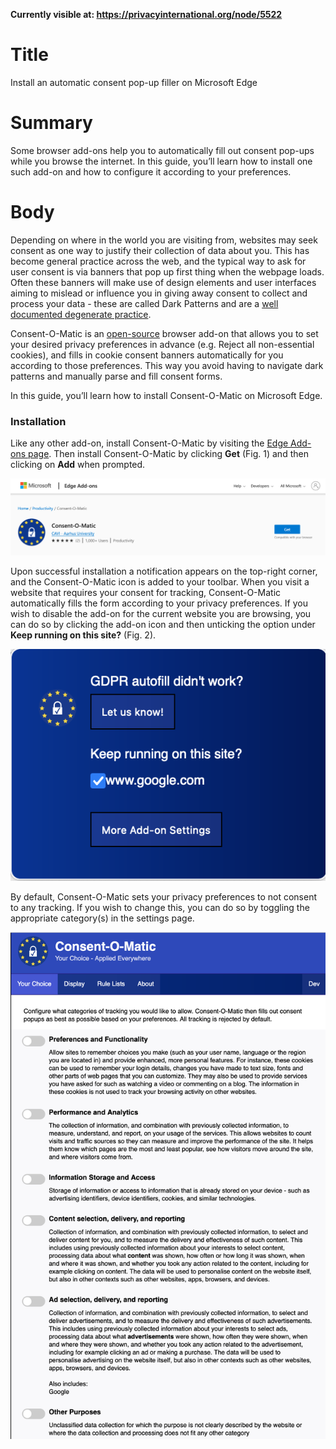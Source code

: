 **Currently visible at: https://privacyinternational.org/node/5522**

# Title  #
Install an automatic consent pop-up filler on Microsoft Edge

# Summary #
Some browser add-ons help you to automatically fill out consent pop-ups while you browse the internet. In this guide, you’ll learn how to install one such add-on and how to configure it according to your preferences.

# Body #
Depending on where in the world you are visiting from, websites may seek consent as one way to justify their collection of data about you. This has become general practice across the web, and the typical way to ask for user consent is via banners that pop up first thing when the webpage loads. Often these banners will make use of design elements and user interfaces aiming to mislead or influence you in giving away consent to collect and process your data - these are called Dark Patterns and are a [well documented degenerate practice](https://www.cookieyes.com/blog/dark-patterns-in-cookie-consent/).

Consent-O-Matic is an [open-source](https://github.com/cavi-au/Consent-O-Matic) browser add-on that allows you to set your desired privacy preferences in advance (e.g. Reject all non-essential cookies), and fills in cookie consent banners automatically for you according to those preferences. This way you avoid having to navigate dark patterns and manually parse and fill consent forms.

In this guide, you’ll learn how to install Consent-O-Matic on Microsoft Edge.

### Installation ###
Like any other add-on, install Consent-O-Matic by visiting the [Edge Add-ons page](https://microsoftedge.microsoft.com/addons/detail/eflcfflijdiekjkegjghbchoncjhfkda). Then install Consent-O-Matic by clicking **Get** (Fig. 1) and then clicking on **Add** when prompted.

![Fig. 1: Download Consent-O-Matic](../../images/Edge/consent-o-matic-add.png?raw=true)

Upon successful installation a notification appears on the top-right corner, and the Consent-O-Matic icon is added to your toolbar. When you visit a website that requires your consent for tracking, Consent-O-Matic automatically fills the form according to your privacy preferences. If you wish to disable the add-on for the current website you are browsing, you can do so by clicking the add-on icon and then unticking the option under **Keep running on this site?**  (Fig. 2).

![Fig. 2: Consent-O-Matic pop-up interface](../../images/Firefox/consent-o-matic-popup.png?raw=true)

By default, Consent-O-Matic sets your privacy preferences to not consent to any tracking. If you wish to change this, you can do so by toggling the appropriate category(s) in the settings page.

![Fig. 4: Consent-O-Matic settings page](../../images/Firefox/consent-o-matic-preferences.png?raw=true)

